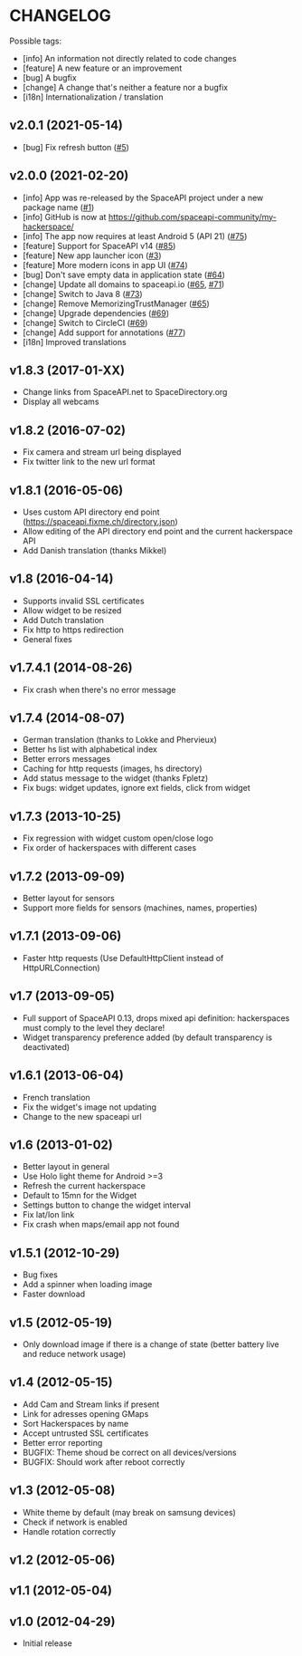 # CHANGELOG

Possible tags:

- [info] An information not directly related to code changes
- [feature] A new feature or an improvement
- [bug] A bugfix
- [change] A change that's neither a feature nor a bugfix
- [i18n] Internationalization / translation

## v2.0.1 (2021-05-14)

- [bug] Fix refresh button ([#5][i5])

[i5]: https://github.com/spaceapi-community/my-hackerspace/pull/5

## v2.0.0 (2021-02-20)

- [info] App was re-released by the SpaceAPI project under a new package name ([#1][i1])
- [info] GitHub is now at https://github.com/spaceapi-community/my-hackerspace/
- [info] The app now requires at least Android 5 (API 21) ([#75][i75])
- [feature] Support for SpaceAPI v14 ([#85][i85])
- [feature] New app launcher icon ([#3][i3])
- [feature] More modern icons in app UI ([#74][i74])
- [bug] Don't save empty data in application state ([#64][i64])
- [change] Update all domains to spaceapi.io ([#65][i65], [#71][i71])
- [change] Switch to Java 8 ([#73][i73])
- [change] Remove MemorizingTrustManager ([#65][i65])
- [change] Upgrade dependencies ([#69][i69])
- [change] Switch to CircleCI ([#69][i69])
- [change] Add support for annotations ([#77][i77])
- [i18n] Improved translations

[i1]: https://github.com/spaceapi-community/my-hackerspace/pull/1
[i3]: https://github.com/spaceapi-community/my-hackerspace/pull/3
[i64]: https://github.com/fixme-lausanne/MyHackerspace/pull/64
[i65]: https://github.com/fixme-lausanne/MyHackerspace/pull/65
[i69]: https://github.com/fixme-lausanne/MyHackerspace/pull/69
[i71]: https://github.com/fixme-lausanne/MyHackerspace/pull/71
[i73]: https://github.com/fixme-lausanne/MyHackerspace/pull/73
[i74]: https://github.com/fixme-lausanne/MyHackerspace/pull/74
[i75]: https://github.com/fixme-lausanne/MyHackerspace/pull/75
[i77]: https://github.com/fixme-lausanne/MyHackerspace/pull/77
[i85]: https://github.com/fixme-lausanne/MyHackerspace/pull/85

## v1.8.3 (2017-01-XX)

- Change links from SpaceAPI.net to SpaceDirectory.org
- Display all webcams

## v1.8.2 (2016-07-02)

- Fix camera and stream url being displayed
- Fix twitter link to the new url format

## v1.8.1 (2016-05-06)

- Uses custom API directory end point (https://spaceapi.fixme.ch/directory.json)
- Allow editing of the API directory end point and the current hackerspace API
- Add Danish translation (thanks Mikkel)

## v1.8 (2016-04-14)

- Supports invalid SSL certificates
- Allow widget to be resized
- Add Dutch translation
- Fix http to https redirection
- General fixes

## v1.7.4.1 (2014-08-26)

- Fix crash when there's no error message

## v1.7.4 (2014-08-07)

- German translation (thanks to Lokke and Phervieux)
- Better hs list with alphabetical index
- Better errors messages
- Caching for http requests (images, hs directory)
- Add status message to the widget (thanks Fpletz)
- Fix bugs: widget updates, ignore ext fields, click from widget

## v1.7.3 (2013-10-25)

- Fix regression with widget custom open/close logo
- Fix order of hackerspaces with different cases

## v1.7.2 (2013-09-09)

- Better layout for sensors
- Support more fields for sensors (machines, names, properties)

## v1.7.1 (2013-09-06)

- Faster http requests (Use DefaultHttpClient instead of HttpURLConnection)

## v1.7 (2013-09-05)

- Full support of SpaceAPI 0.13, drops mixed api definition: hackerspaces must comply to the level they declare!
- Widget transparency preference added (by default transparency is deactivated)

## v1.6.1 (2013-06-04)

- French translation
- Fix the widget's image not updating
- Change to the new spaceapi url

## v1.6 (2013-01-02)

- Better layout in general
- Use Holo light theme for Android >=3
- Refresh the current hackerspace
- Default to 15mn for the Widget
- Settings button to change the widget interval
- Fix lat/lon link
- Fix crash when maps/email app not found

## v1.5.1 (2012-10-29)

- Bug fixes
- Add a spinner when loading image
- Faster download

## v1.5 (2012-05-19)

- Only download image if there is a change of state (better battery live and reduce network usage)

## v1.4 (2012-05-15)

- Add Cam and Stream links if present
- Link for adresses opening GMaps
- Sort Hackerspaces by name
- Accept untrusted SSL certificates
- Better error reporting
- BUGFIX: Theme shoud be correct on all devices/versions
- BUGFIX: Should work after reboot correctly

## v1.3 (2012-05-08)

- White theme by default (may break on samsung devices)
- Check if network is enabled
- Handle rotation correctly

## v1.2 (2012-05-06)

## v1.1 (2012-05-04)

## v1.0 (2012-04-29)

- Initial release
